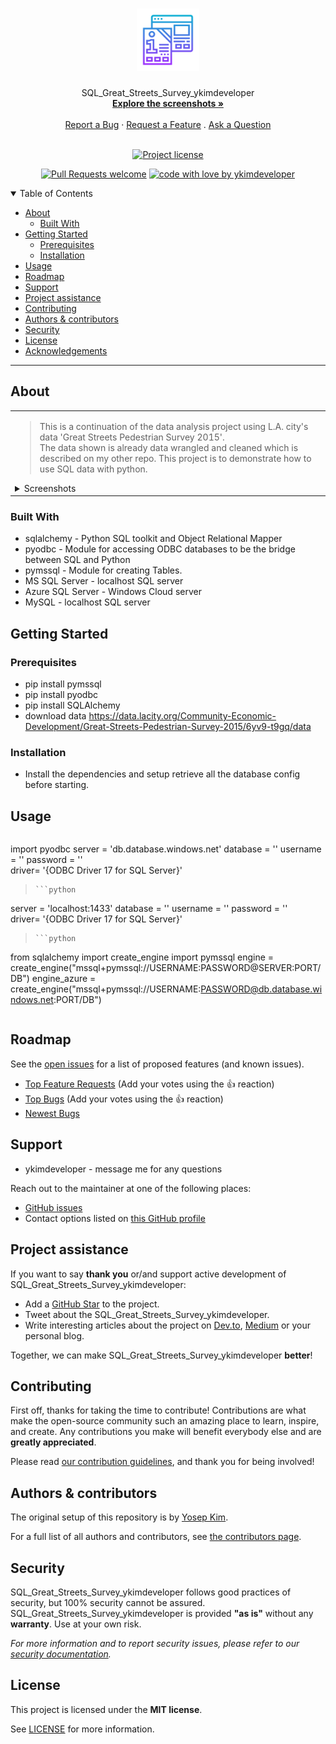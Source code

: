 <h1 align="center">
  <a href="https://github.com/ykimdeveloper/sql-great-streets-survey-ykimdeveloper">
    <!-- Please provide path to your logo here -->
    <img src="docs/images/logo.svg" alt="Logo" width="100" height="100">
  </a>
</h1>

<div align="center">
  SQL_Great_Streets_Survey_ykimdeveloper
  <br />
  <a href="#about"><strong>Explore the screenshots »</strong></a>
  <br />
  <br />
  <a href="https://github.com/ykimdeveloper/sql-great-streets-survey-ykimdeveloper/issues/new?assignees=&labels=bug&template=01_BUG_REPORT.md&title=bug%3A+">Report a Bug</a>
  ·
  <a href="https://github.com/ykimdeveloper/sql-great-streets-survey-ykimdeveloper/issues/new?assignees=&labels=enhancement&template=02_FEATURE_REQUEST.md&title=feat%3A+">Request a Feature</a>
  .
  <a href="https://github.com/ykimdeveloper/sql-great-streets-survey-ykimdeveloper/issues/new?assignees=&labels=question&template=04_SUPPORT_QUESTION.md&title=support%3A+">Ask a Question</a>
</div>

<div align="center">
<br />

[![Project license](https://img.shields.io/github/license/ykimdeveloper/sql-great-streets-survey-ykimdeveloper.svg?style=flat-square)](LICENSE)

[![Pull Requests welcome](https://img.shields.io/badge/PRs-welcome-ff69b4.svg?style=flat-square)](https://github.com/ykimdeveloper/sql-great-streets-survey-ykimdeveloper/issues?q=is%3Aissue+is%3Aopen+label%3A%22help+wanted%22)
[![code with love by ykimdeveloper](https://img.shields.io/badge/%3C%2F%3E%20with%20%E2%99%A5%20by-ykimdeveloper-ff1414.svg?style=flat-square)](https://github.com/ykimdeveloper)

</div>

<details open="open">
<summary>Table of Contents</summary>

- [About](#about)
  - [Built With](#built-with)
- [Getting Started](#getting-started)
  - [Prerequisites](#prerequisites)
  - [Installation](#installation)
- [Usage](#usage)
- [Roadmap](#roadmap)
- [Support](#support)
- [Project assistance](#project-assistance)
- [Contributing](#contributing)
- [Authors & contributors](#authors--contributors)
- [Security](#security)
- [License](#license)
- [Acknowledgements](#acknowledgements)

</details>

---

## About

<table><tr><td>

> This is a continuation of the data analysis project using L.A. city's data 'Great Streets Pedestrian Survey 2015'.  
> The data shown is already data wrangled and cleaned which is described on my other repo.
> This project is to demonstrate how to use SQL data with python.


<details>
<summary>Screenshots</summary>
<br>

>  
> ER DIAGRAM

|                              AZURE CLOUD DB                              |                               AZURE DB                              |
| :-------------------------------------------------------------------: | :--------------------------------------------------------------------: |
| <img src="docs/images/AZURE.png" title="Home Page" width="100%"> | <img src="docs/images/AZURE-DB.png" title="Login Page" width="100%"> |

|                               ER Diagram                             ||
| :-------------------------------------------------------------------: ||
| <img src="docs/images/ER-SQL-STREETS.png" title="Home Page" width="100%"> ||


</details>

</td></tr></table>

### Built With

* sqlalchemy -  Python SQL toolkit and Object Relational Mapper
* pyodbc - Module for accessing ODBC databases to be the bridge between SQL and Python
* pymssql - Module for creating Tables.
* MS SQL Server - localhost SQL server
* Azure SQL Server - Windows Cloud server
* MySQL - localhost SQL server



## Getting Started

### Prerequisites
* pip install pymssql
* pip install pyodbc
* pip install SQLAlchemy
* download data https://data.lacity.org/Community-Economic-Development/Great-Streets-Pedestrian-Survey-2015/6yv9-t9gq/data


### Installation

* Install the dependencies and setup retrieve all the database config before starting.

## Usage
  > ```python
import pyodbc
server = 'db.database.windows.net'
database = ''
username = ''
password = ''  
driver= '{ODBC Driver 17 for SQL Server}'
>  ```
> ```python
server = 'localhost:1433'
database = ''
username = ''
password = ''  
driver= '{ODBC Driver 17 for SQL Server}'
>  ```
> ```python
from sqlalchemy import create_engine
import pymssql
engine = create_engine("mssql+pymssql://USERNAME:PASSWORD@SERVER:PORT/DB")
engine_azure = create_engine("mssql+pymssql://USERNAME:PASSWORD@db.database.windows.net:PORT/DB")
>  ```

## Roadmap

See the [open issues](https://github.com/ykimdeveloper/sql-great-streets-survey-ykimdeveloper/issues) for a list of proposed features (and known issues).

- [Top Feature Requests](https://github.com/ykimdeveloper/sql-great-streets-survey-ykimdeveloper/issues?q=label%3Aenhancement+is%3Aopen+sort%3Areactions-%2B1-desc) (Add your votes using the 👍 reaction)
- [Top Bugs](https://github.com/ykimdeveloper/sql-great-streets-survey-ykimdeveloper/issues?q=is%3Aissue+is%3Aopen+label%3Abug+sort%3Areactions-%2B1-desc) (Add your votes using the 👍 reaction)
- [Newest Bugs](https://github.com/ykimdeveloper/sql-great-streets-survey-ykimdeveloper/issues?q=is%3Aopen+is%3Aissue+label%3Abug)

## Support

* ykimdeveloper - message me for any questions

Reach out to the maintainer at one of the following places:

- [GitHub issues](https://github.com/ykimdeveloper/sql-great-streets-survey-ykimdeveloper/issues/new?assignees=&labels=question&template=04_SUPPORT_QUESTION.md&title=support%3A+)
- Contact options listed on [this GitHub profile](https://github.com/ykimdeveloper)

## Project assistance

If you want to say **thank you** or/and support active development of SQL_Great_Streets_Survey_ykimdeveloper:

- Add a [GitHub Star](https://github.com/ykimdeveloper/sql-great-streets-survey-ykimdeveloper) to the project.
- Tweet about the SQL_Great_Streets_Survey_ykimdeveloper.
- Write interesting articles about the project on [Dev.to](https://dev.to/), [Medium](https://medium.com/) or your personal blog.

Together, we can make SQL_Great_Streets_Survey_ykimdeveloper **better**!

## Contributing

First off, thanks for taking the time to contribute! Contributions are what make the open-source community such an amazing place to learn, inspire, and create. Any contributions you make will benefit everybody else and are **greatly appreciated**.


Please read [our contribution guidelines](docs/CONTRIBUTING.md), and thank you for being involved!

## Authors & contributors

The original setup of this repository is by [Yosep Kim](https://github.com/ykimdeveloper).

For a full list of all authors and contributors, see [the contributors page](https://github.com/ykimdeveloper/sql-great-streets-survey-ykimdeveloper/contributors).

## Security

SQL_Great_Streets_Survey_ykimdeveloper follows good practices of security, but 100% security cannot be assured.
SQL_Great_Streets_Survey_ykimdeveloper is provided **"as is"** without any **warranty**. Use at your own risk.

_For more information and to report security issues, please refer to our [security documentation](docs/SECURITY.md)._

## License

This project is licensed under the **MIT license**.

See [LICENSE](LICENSE) for more information.
